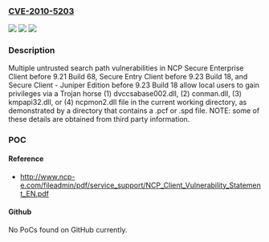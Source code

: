 ### [CVE-2010-5203](https://cve.mitre.org/cgi-bin/cvename.cgi?name=CVE-2010-5203)
![](https://img.shields.io/static/v1?label=Product&message=n%2Fa&color=blue)
![](https://img.shields.io/static/v1?label=Version&message=n%2Fa&color=blue)
![](https://img.shields.io/static/v1?label=Vulnerability&message=n%2Fa&color=brighgreen)

### Description

Multiple untrusted search path vulnerabilities in NCP Secure Enterprise Client before 9.21 Build 68, Secure Entry Client before 9.23 Build 18, and Secure Client - Juniper Edition before 9.23 Build 18 allow local users to gain privileges via a Trojan horse (1) dvccsabase002.dll, (2) conman.dll, (3) kmpapi32.dll, or (4) ncpmon2.dll file in the current working directory, as demonstrated by a directory that contains a .pcf or .spd file.  NOTE: some of these details are obtained from third party information.

### POC

#### Reference
- http://www.ncp-e.com/fileadmin/pdf/service_support/NCP_Client_Vulnerability_Statement_EN.pdf

#### Github
No PoCs found on GitHub currently.

